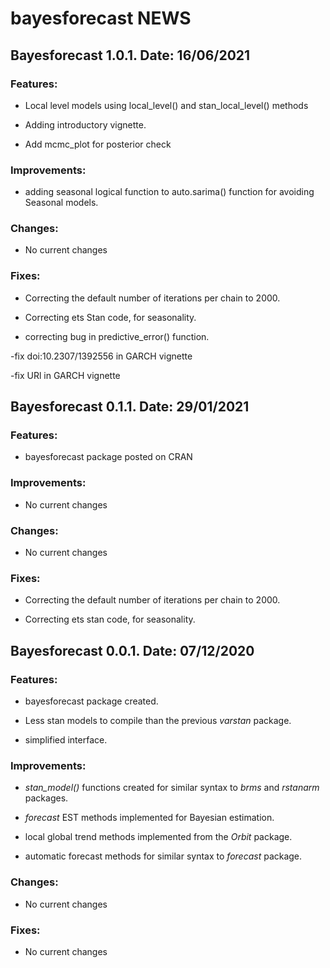 **bayesforecast NEWS**
============

**Bayesforecast 1.0.1. Date: 16/06/2021**
----------------------------------

### Features:

- Local level models using local_level() and stan_local_level() methods

- Adding introductory vignette.

- Add mcmc_plot for posterior check

### Improvements:

-  adding seasonal logical function to auto.sarima() function for avoiding Seasonal models.


### Changes:

-   No current changes

### Fixes:

- Correcting the default number of iterations per chain to 2000.

- Correcting ets Stan code, for seasonality. 

- correcting bug in predictive_error() function.

-fix doi:10.2307/1392556 in GARCH vignette

-fix URl in GARCH vignette

**Bayesforecast 0.1.1. Date: 29/01/2021**
----------------------------------

### Features:

- bayesforecast package posted on CRAN


### Improvements:

-  No current changes


### Changes:

-   No current changes

### Fixes:

- Correcting the default number of iterations per chain to 2000.

- Correcting ets stan code, for seasonality. 


**Bayesforecast 0.0.1. Date: 07/12/2020**
----------------------------------

### Features:

- bayesforecast package created.

- Less stan models to compile than the previous *varstan* package.

- simplified interface.


### Improvements:

-  *stan_model()* functions created for similar syntax to *brms* and *rstanarm* packages.

- *forecast* EST methods implemented for Bayesian estimation.

- local global trend methods implemented from the *Orbit* package.

- automatic forecast methods for similar syntax to *forecast* package.


### Changes:

-   No current changes

### Fixes:

-   No current changes
